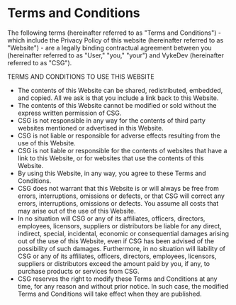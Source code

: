 # Terms and Conditions

The following terms (hereinafter referred to as "Terms and Conditions") - which include the Privacy Policy of this website (hereinafter referred to as "Website") - are a legally binding contractual agreement between you (hereinafter referred to as "User," "you," "your") and VykeDev (hereinafter referred to as "CSG").

TERMS AND CONDITIONS TO USE THIS WEBSITE

- The contents of this Website can be shared, redistributed, embedded, and copied. All we ask is that you include a link back to this Website.
- The contents of this Website cannot be modified or sold without the express written permission of CSG.
- CSG is not responsible in any way for the contents of third party websites mentioned or advertised in this Website.
- CSG is not liable or responsible for adverse effects resulting from the use of this Website.
- CSG is not liable or responsible for the contents of websites that have a link to this Website, or for websites that use the contents of this Website.
- By using this Website, in any way, you agree to these Terms and Conditions.
- CSG does not warrant that this Website is or will always be free from errors, interruptions, omissions or defects, or that CSG will correct any errors, interruptions, omissions or defects. You assume all costs that may arise out of the use of this Website.
- In no situation will CSG or any of its affiliates, officers, directors, employees, licensors, suppliers or distributors be liable for any direct, indirect, special, incidental, economic or consequential damages arising out of the use of this Website, even if CSG has been advised of the possibility of such damages. Furthermore, in no situation will liability of CSG or any of its affiliates, officers, directors, employees, licensors, suppliers or distributors exceed the amount paid by you, if any, to purchase products or services from CSG.
- CSG reserves the right to modify these Terms and Conditions at any time, for any reason and without prior notice. In such case, the modified Terms and Conditions will take effect when they are published.
